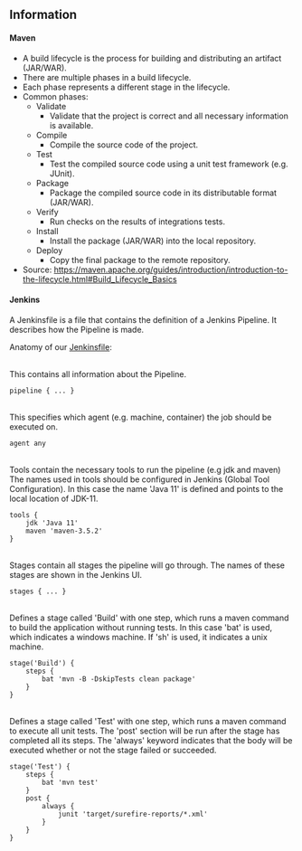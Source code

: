 ## Information

#### Maven
- A build lifecycle is the process for building and distributing an artifact (JAR/WAR).
- There are multiple phases in a build lifecycle.
- Each phase represents a different stage in the lifecycle.
- Common phases:
    - Validate
        - Validate that the project is correct and all necessary information is available.
    - Compile
        - Compile the source code of the project.
    - Test
        - Test the compiled source code using a unit test framework (e.g. JUnit).
    - Package
        - Package the compiled source code in its distributable format (JAR/WAR).
    - Verify
        - Run checks on the results of integrations tests.
    - Install
        - Install the package (JAR/WAR) into the local repository.
    - Deploy
        - Copy the final package to the remote repository.
- Source: https://maven.apache.org/guides/introduction/introduction-to-the-lifecycle.html#Build_Lifecycle_Basics 


#### Jenkins
A Jenkinsfile is a file that contains the definition of a Jenkins Pipeline. It describes how the Pipeline is made.

Anatomy of our [Jenkinsfile](../Jenkinsfile):

\
This contains all information about the Pipeline.
```
pipeline { ... }
```

\
This specifies which agent (e.g. machine, container) the job should be executed on.
```
agent any
```

\
Tools contain the necessary tools to run the pipeline (e.g jdk and maven)
The names used in tools should be configured in Jenkins (Global Tool Configuration). 
In this case the name 'Java 11' is defined and points to the local location of JDK-11.
```
tools {
    jdk 'Java 11'
    maven 'maven-3.5.2'
}
```

\
Stages contain all stages the pipeline will go through. The names of these stages are shown
in the Jenkins UI.
```
stages { ... }
```

\
Defines a stage called 'Build' with one step, which runs a maven command to build the application without running tests.
In this case 'bat' is used, which indicates a windows machine. If 'sh' is used, it indicates a unix machine.
```
stage('Build') {
    steps {
        bat 'mvn -B -DskipTests clean package'
    }
}
```

\
Defines a stage called 'Test' with one step, which runs a maven command to execute all unit tests.
The 'post' section will be run after the stage has completed all its steps. The 'always' keyword indicates that the body
will be executed whether or not the stage failed or succeeded.
```
stage('Test') {
    steps {
        bat 'mvn test'
    }
    post {
        always {
            junit 'target/surefire-reports/*.xml'
        }
    }
}
```
